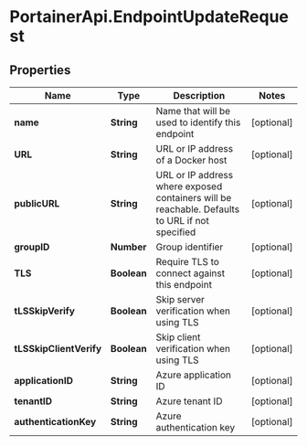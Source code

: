 # PortainerApi.EndpointUpdateRequest

## Properties
Name | Type | Description | Notes
------------ | ------------- | ------------- | -------------
**name** | **String** | Name that will be used to identify this endpoint | [optional] 
**URL** | **String** | URL or IP address of a Docker host | [optional] 
**publicURL** | **String** | URL or IP address where exposed containers will be reachable. Defaults to URL if not specified | [optional] 
**groupID** | **Number** | Group identifier | [optional] 
**TLS** | **Boolean** | Require TLS to connect against this endpoint | [optional] 
**tLSSkipVerify** | **Boolean** | Skip server verification when using TLS | [optional] 
**tLSSkipClientVerify** | **Boolean** | Skip client verification when using TLS | [optional] 
**applicationID** | **String** | Azure application ID | [optional] 
**tenantID** | **String** | Azure tenant ID | [optional] 
**authenticationKey** | **String** | Azure authentication key | [optional] 


